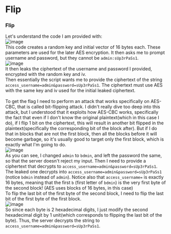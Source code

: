 # Flip

### Flip
Let's understand the code I am provided with: <br />
![image](https://github.com/user-attachments/assets/1bc1b166-61ce-4f03-9e61-6e8f8613e1cf)<br />
This code creates a random key and initial vector of 16 bytes each. These parameters are used for the later AES encryption. It then asks me to prompt username and password, but they cannot be `admin:sUp3rPaSs1`.<br />
![image](https://github.com/user-attachments/assets/5d117681-de20-4857-8a8a-e7a79cf161b2)<br />
It then leaks the ciphertext of the username and password I provided, encrypted with the random key and iv. <br />
Then essentially the script wants me to provide the ciphertext of the string `access_username=admin&password=sUp3rPaSs1`. The ciphertext must use AES with the same key and iv used for the initial leaked ciphertext.<br /><br />
To get the flag I need to perform an attack that works specifically on AES-CBC, that is called bit-flipping attack. I didn't really dive too deep into this attack, but I understood that it exploits how AES-CBC works, specifically the fact that even if I don't know the original plaintext(which in this case I do), if I flip 1 bit on the ciphertext, this will result in another bit flipped in the plaintext(specifically the corresponding bit of the block after). But if I do that in blocks that are not the first block, then all the blocks before it will become garbage, so it's usually good to target only the first block, which is exactly what I'm going to do. <br />
![image](https://github.com/user-attachments/assets/4c8cbaf3-4984-4583-8241-69f62f75d492)<br />
As you can see, I changed `admin` to `bdmin`, and left the password the same, so that the server doesn't reject my input. Then I need to provide a ciphertext that decrypts to `access_username=admin&password=sUp3rPaSs1`. The leaked one decrypts into `access_username=admin&password=sUp3rPaSs1` (notice `bdmin` instead of `admin`). Notice also that `access_username=` is exactly 16 bytes, meaning that the first `b` (first letter of `bdmin`) is the very first byte of the second block! (AES uses blocks of 16 bytes, in this case) <br />
To flip the last bit of the first byte of the second block, I need to flip the last bit of the first byte of the first block.<br />
![image](https://github.com/user-attachments/assets/cee2191e-4665-4ecf-9ab8-00afa96313c1)<br />
So since each byte is 2 hexadecimal digits, I just modify the second hexadecimal digit by 1 unit(which corresponds to flipping the last bit of the byte). Thus, the server decrypts the string to `access_username=admin&password=sUp3rPaSs1`.
